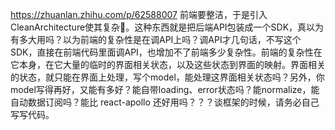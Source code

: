 https://zhuanlan.zhihu.com/p/62588007
前端要整洁，于是引入CleanArchitecture使其复杂💩。这种东西就是把后端API包装成一个SDK，真以为有多大用吗？以为前端的复杂性是在调API上吗？调API才几句话，不写这个SDK，直接在前端代码里面调API，也增加不了前端多少复杂性。前端的复杂性在它本身，在它大量的临时的界面相关状态，以及这些状态到界面的映射。界面相关的状态，就只能在界面上处理，写个model，能处理这界面相关状态吗？另外，你model写得再好，又能有多好？能自带loading、error状态吗？能normalize，能自动数据订阅吗？能比 react-apollo 还好用吗？？？谈框架的时候，请务必自己写写代码。

